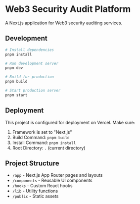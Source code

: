 # Web3 Security Audit Platform

A Next.js application for Web3 security auditing services.

## Development

```bash
# Install dependencies
pnpm install

# Run development server
pnpm dev

# Build for production
pnpm build

# Start production server
pnpm start
```

## Deployment

This project is configured for deployment on Vercel. Make sure:

1. Framework is set to "Next.js"
2. Build Command: `pnpm build`
3. Install Command: `pnpm install`
4. Root Directory: `.` (current directory)

## Project Structure

- `/app` - Next.js App Router pages and layouts
- `/components` - Reusable UI components
- `/hooks` - Custom React hooks
- `/lib` - Utility functions
- `/public` - Static assets
